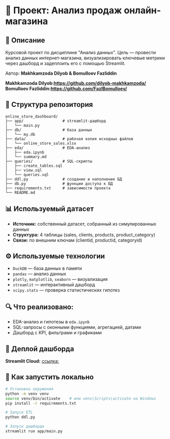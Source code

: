 # 🧠 Проект: Анализ продаж онлайн-магазина

## 📌 Описание
Курсовой проект по дисциплине "Анализ данных". Цель — провести анализ данных интернет-магазина, визуализировать ключевые метрики через дашборд и задеплоить его с помощью Streamlit.

Автор: **Makhkamzoda Dilyob & Bomulloev Fazliddin**

**Makhkamzoda Dilyob:https://github.com/dilyob-makhkamzoda/**  
**Bomulloev Fazliddin:https://github.com/FazlBomulloev/**


## 📂 Структура репозитория
```
online_store_dashboard/
├── app/                 # streamlit-дашборд
│   └── main.py
├── db/                  # база данных
│   └── my.db
├── data/                # рабочая копия исходных файлов
│   └── online_store_sales.xlsx
├── eda/                 # EDA-анализ
│   ├── eda.ipynb
│   └── summary.md
├── queries/             # SQL-скрипты
│   ├── create_tables.sql
│   ├── view.sql
│   └── queries.sql
├── ddl.py               # создание и наполнение БД
├── db.py                # функции доступа к БД
├── requirements.txt     # зависимости проекта
└── README.md
```

## 📊 Используемый датасет
- **Источник:** собственный датасет, собранный из симулированных данных
- **Структура:** 4 таблицы (sales, clients, products, product_category)
- **Связи:** по внешним ключам (clientid, productid, categoryid)

## ⚙️ Используемые технологии
- `DuckDB` — база данных в памяти
- `pandas` — анализ данных
- `plotly`, `matplotlib`, `seaborn` — визуализация
- `streamlit` — интерактивный дашборд
- `scipy.stats` — проверка статистических гипотез

## 🔍 Что реализовано:
- EDA-анализ и гипотезы в `eda.ipynb`
- SQL-запросы с оконными функциями, агрегацией, датами
- Дашборд с KPI, фильтрами и графиками

## 🚀 Деплой дашборда
**Streamlit Cloud:** [ссылка:](https://online-store-dashboard-nv2ybkgyy84fjqitmt8b6x.streamlit.app/)

## 📝 Как запустить локально
```bash
# Установка окружения
python -m venv venv
source venv/bin/activate    # или venv\Scripts\activate на Windows
pip install -r requirements.txt

# Запуск ETL
python ddl.py

# Запуск дашборда
streamlit run app/main.py
```

